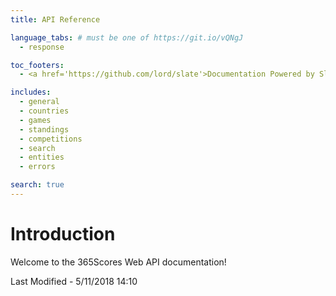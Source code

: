 ```yaml
---
title: API Reference

language_tabs: # must be one of https://git.io/vQNgJ
  - response

toc_footers:
  - <a href='https://github.com/lord/slate'>Documentation Powered by Slate</a>

includes:
  - general
  - countries
  - games
  - standings
  - competitions
  - search
  - entities
  - errors

search: true
---
```


# Introduction

Welcome to the 365Scores Web API documentation!

Last Modified - 5/11/2018 14:10




